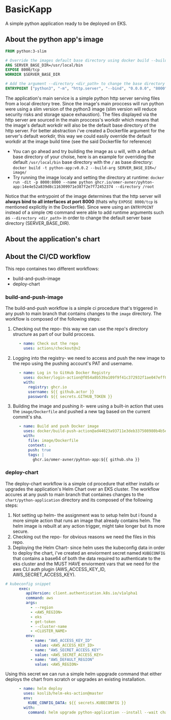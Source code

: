# BasicKapp
A simple python application ready to be deployed on EKS.

## About the python app's image
```dockerfile
FROM python:3-slim

# Override the images default base directory using docker build --build-arg SERVER_BASE_DIR=<base_dir>
ARG SERVER_BASE_DIR=/usr/local/bin
EXPOSE 8000/tcp
WORKDIR $SERVER_BASE_DIR

# Add the argument --directory <dir_path> to change the base directory at runtime
ENTRYPOINT ["python3", "-m", "http.server", "--bind", "0.0.0.0", "8000"]
```
The application's main service is a simple python http server serving files from a local directory tree. Since the image's main proccess will run python were using a slim version of the python3 image (slim version will reduce security risks and storage space exhaustion). The files displayed via the http server are sourced in the main proccess's workdir which  means that the image's default workdir will also be the default base directory of the http server. For better abstraction i've created a Dockerfile argument for the server's default workdir, this way we could easily override the default workdir at the image build time (see the said Dockerfile for reference)

- You can go ahead and try  building the image as u will, with a default base directory of your choise, here is an example for overriding the default `/usr/local/bin` base directory with the `/` as base directory: 
`docker build -t python-app:v0.0.2 --build-arg SERVER_BASE_DIR=/ image/`
- Try running the image localy and setting the directory at runtime: `docker run -dit -p 8000:8000 --name python ghcr.io/omer-avner/pyhton-app:14e4e52a839d8c116309971e387f2e7f72452374 --directory /root`

Notice that the entrypoint of the image determines that the http server will **always bind to all interfaces at port 8000** (thats why `EXPOSE 8000/tcp` is mentioned explicitly in the Dockerfile). Since were using an `ENTRYPOINT` instead of a simple `CMD` command were able to add runtime arguments such as `--directory <dir_path>` in order to change the default server base directory (SERVER_BASE_DIR).

## About the application's chart

## About the CI/CD workflow
This repo containes two different workflows:
- build-and-push-image
- deploy-chart

### build-and-push-image
The build-and-push workflow is a simple ci procedure that's triggered in any push to main branch that contains changes to the `image` directory. The workflow is composed of the following steps:
1. Checking out the repo- this way we can use the repo's directory structure as part of our build proccess.
```yml
      - name: Check out the repo
        uses: actions/checkout@v2
```
2. Logging into the registry- we need to access and push the new image to the repo using the pushing account's PAT and username.
```yml
      - name: Log in to GitHub Docker Registry
        uses: docker/login-action@f054a8b539a109f9f41c372932f1ae047eff08c9
        with:
          registry: ghcr.io
          username: ${{ github.actor }}
          password: ${{ secrets.GITHUB_TOKEN }}
```
3. Building the image and pushing it- were using a built-in action that uses the `image/Dockerfile` and pushed a new tag based on the current commit's sha.
```yml
      - name: Build and push Docker image
        uses: docker/build-push-action@ad44023a93711e3deb337508980b4b5e9bcdc5dc
        with:
          file: image/Dockerfile
          context: .
          push: true
          tags: |
            ghcr.io/omer-avner/pyhton-app:${{ github.sha }}
```

### deploy-chart
The deploy-chart workflow is a simple cd procedure that either installs or upgrades the application's Helm Chart over an EKS cluster. The workflow accures at any push to main branch that containes changes to the `chart/python-application` directory and its composed of the following steps:
1. Not setting up helm- the assignment was to setup helm but i found a more simple action that runs an image that already contains helm. The helm image is rebuilt at any action trigger, might take longer but its more secure.
2. Checking out the repo- for obvious reasons we need the files in this repo.
3. Deploying the Helm Chart- since helm uses the kubeconfig data in order to deploy the chart, i've created an enviorment secret named `KUBECONFIG` that contains a base64 of both the data required to authenticate to the eks cluster and the MUST HAVE enviorment vars that we need for the aws CLI auth plugin (AWS_ACCESS_KEY_ID, AWS_SECRET_ACCESS_KEY).
```yml
# kubeconfig snippet
      exec:
         apiVersion: client.authentication.k8s.io/v1alpha1
         command: aws
         args:
           - --region
           - <AWS_REGION>
           - eks
           - get-token
           - --cluster-name
           - <CLUSTER_NAME>
         env:
           - name: "AWS_ACCESS_KEY_ID"
             value: <AWS_ACCESS_KEY_ID>
           - name: "AWS_SECRET_ACCESS_KEY"
             value: <AWS_SECRET_ACCESS_KEY>
           - name: "AWS_DEFAULT_REGION"
             value: <AWS_REGION>
```
 Using this secret we can run a simple helm uppgrade command that either deploys the chart from scratch or upgrades an existing installation.
```yml
      - name: helm deploy
        uses: koslib/helm-eks-action@master
        env:
          KUBE_CONFIG_DATA: ${{ secrets.KUBECONFIG }}
        with:
          command: helm upgrade python-application --install --wait charts/python-application
``` 
